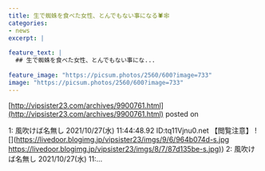 ```yaml
---
title: 生で蜘蛛を食べた女性、とんでもない事になる🕷🕸
categories:
- news
excerpt: |
  
feature_text: |
  ## 生で蜘蛛を食べた女性、とんでもない事にな...
  
feature_image: "https://picsum.photos/2560/600?image=733"
image: "https://picsum.photos/2560/600?image=733"
---
```


[http://vipsister23.com/archives/9900761.html](http://vipsister23.com/archives/9900761.html)
posted on 

<!--more-->

1: 風吹けば名無し 2021/10/27(水) 11:44:48.92 ID:tq11Vjnu0.net 【閲覧注意】 ![](https://livedoor.blogimg.jp/vipsister23/imgs/9/6/964b074d-s.jpg [https://livedoor.blogimg.jp/vipsister23/imgs/8/7/87d135be-s.jpg)](https://livedoor.blogimg.jp/vipsister23/imgs/8/7/87d135be-s.jpg)) 2: 風吹けば名無し 2021/10/27(水) 11:...
